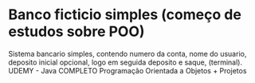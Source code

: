 # Banco ficticio simples (começo de estudos sobre POO)
Sistema bancario simples, contendo numero da conta, nome do usuario, deposito inicial opcional, logo em seguida deposito e saque, (terminal).
UDEMY - Java COMPLETO Programação Orientada a Objetos + Projetos

